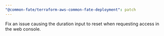 ```yaml
---
"@common-fate/terraform-aws-common-fate-deployment": patch
---
```


Fix an issue causing the duration input to reset when requesting access in the web console.
